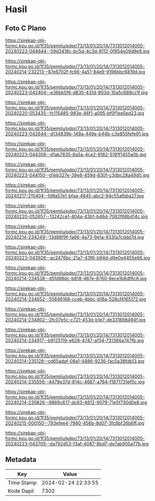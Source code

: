 # Hasil

## Foto C Plano

https://sirekap-obj-formc.kpu.go.id/1f35/pemilu/pdpr/73/13/01/20/14/7313012014005-20240223-044644--59d3418c-bc5d-4c3d-8112-0f854e09d9e9.jpg

https://sirekap-obj-formc.kpu.go.id/1f35/pemilu/pdpr/73/13/01/20/14/7313012014005-20240214-232213--87e6702f-fc66-4a51-84e9-9196bbc6819d.jpg

https://sirekap-obj-formc.kpu.go.id/1f35/pemilu/pdpr/73/13/01/20/14/7313012014005-20240223-042404--e36bb5f6-d835-431d-903d-10a5c689cc1f.jpg

https://sirekap-obj-formc.kpu.go.id/1f35/pemilu/pdpr/73/13/01/20/14/7313012014005-20240220-053435--fc115485-983e-46f1-a095-bf0f1ee5ed23.jpg

https://sirekap-obj-formc.kpu.go.id/1f35/pemilu/pdpr/73/13/01/20/14/7313012014005-20240223-042644--d134839b-149a-449e-b44b-c3e855fefe91.jpg

https://sirekap-obj-formc.kpu.go.id/1f35/pemilu/pdpr/73/13/01/20/14/7313012014005-20240223-044358--d1ab7835-8a5a-4ce2-8182-5191f1455a0b.jpg

https://sirekap-obj-formc.kpu.go.id/1f35/pemilu/pdpr/73/13/01/20/14/7313012014005-20240223-044150--d1eb327e-39e8-459d-830f-c3dbc28a49d0.jpg

https://sirekap-obj-formc.kpu.go.id/1f35/pemilu/pdpr/73/13/01/20/14/7313012014005-20240217-215404--fd9a57e1-bfaa-4845-abc2-94c55afbba27.jpg

https://sirekap-obj-formc.kpu.go.id/1f35/pemilu/pdpr/73/13/01/20/14/7313012014005-20240220-052657--13242ce1-404a-43b1-b46d-7082f68bd14c.jpg

https://sirekap-obj-formc.kpu.go.id/1f35/pemilu/pdpr/73/13/01/20/14/7313012014005-20240214-234249--13d88f9f-fa66-4a73-9e1a-933fa7cddd7d.jpg

https://sirekap-obj-formc.kpu.go.id/1f35/pemilu/pdpr/73/13/01/20/14/7313012014005-20240223-043926--ac2476bc-21a7-43f6-b94d-d9e0e4455e66.jpg

https://sirekap-obj-formc.kpu.go.id/1f35/pemilu/pdpr/73/13/01/20/14/7313012014005-20240214-234538--d5fd98dc-b818-467e-8760-8ece1b6df6c6.jpg

https://sirekap-obj-formc.kpu.go.id/1f35/pemilu/pdpr/73/13/01/20/14/7313012014005-20240214-234652--55846168-cceb-4bbc-b18a-528cf4165172.jpg

https://sirekap-obj-formc.kpu.go.id/1f35/pemilu/pdpr/73/13/01/20/14/7313012014005-20240214-234802--2fc07e5c-c721-453d-b1e7-de331898494f.jpg

https://sirekap-obj-formc.kpu.go.id/1f35/pemilu/pdpr/73/13/01/20/14/7313012014005-20240214-234917--b9125119-e628-4747-af34-731366a747fb.jpg

https://sirekap-obj-formc.kpu.go.id/1f35/pemilu/pdpr/73/13/01/20/14/7313012014005-20240214-235128--cd65adaf-08a1-4886-9236-fac0a38fdb13.jpg

https://sirekap-obj-formc.kpu.go.id/1f35/pemilu/pdpr/73/13/01/20/14/7313012014005-20240214-235556--4479e37d-814c-4687-a764-f1871731ef0c.jpg

https://sirekap-obj-formc.kpu.go.id/1f35/pemilu/pdpr/73/13/01/20/14/7313012014005-20240214-235826--9869c617-dc63-4612-9079-71e5f730d0e8.jpg

https://sirekap-obj-formc.kpu.go.id/1f35/pemilu/pdpr/73/13/01/20/14/7313012014005-20240215-000150--793efee4-7980-456b-8d07-3fc8bf26b6ff.jpg

https://sirekap-obj-formc.kpu.go.id/1f35/pemilu/pdpr/73/13/01/20/14/7313012014005-20240223-043705--da792d53-f3af-4087-8bd7-de7ab905a77b.jpg


## Metadata

| Key        | Value               |
| ---------- | ------------------- |
| Time Stamp | 2024-02-24 22:33:55 |
| Kode Dapil | 7302                |



